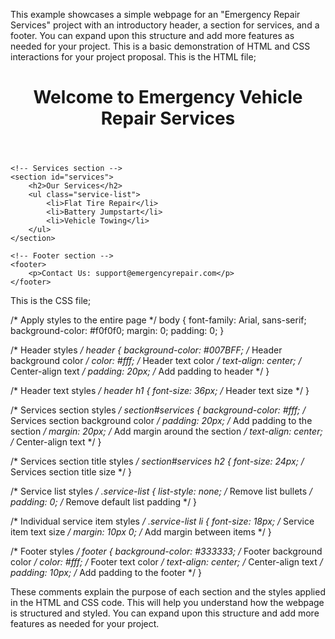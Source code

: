 This example showcases a simple webpage for an "Emergency Repair Services" project with an introductory header, a section for services, and a footer. You can expand upon this structure and add more features as needed for your project. This is a basic demonstration of HTML and CSS interactions for your project proposal.
This is the HTML file;

<!DOCTYPE html>
<html lang="en">
<head>
    <meta charset="UTF-8">
    <meta name="viewport" content="width=device-width, initial-scale=1.0">
    <link rel="stylesheet" href="styles.css">
    <title>Emergency Repair Services</title>
</head>
<body>
    <!-- Header section -->
    <header>
        <h1>Welcome to Emergency Vehicle Repair Services</h1>
    </header>
    
    <!-- Services section -->
    <section id="services">
        <h2>Our Services</h2>
        <ul class="service-list">
            <li>Flat Tire Repair</li>
            <li>Battery Jumpstart</li>
            <li>Vehicle Towing</li>
        </ul>
    </section>
    
    <!-- Footer section -->
    <footer>
        <p>Contact Us: support@emergencyrepair.com</p>
    </footer>
</body>
</html>

This is the CSS file;

/* Apply styles to the entire page */
body {
    font-family: Arial, sans-serif;
    background-color: #f0f0f0;
    margin: 0;
    padding: 0;
}

/* Header styles */
header {
    background-color: #007BFF;  /* Header background color */
    color: #fff;  /* Header text color */
    text-align: center;  /* Center-align text */
    padding: 20px;  /* Add padding to header */
}

/* Header text styles */
header h1 {
    font-size: 36px;  /* Header text size */
}

/* Services section styles */
section#services {
    background-color: #fff;  /* Services section background color */
    padding: 20px;  /* Add padding to the section */
    margin: 20px;  /* Add margin around the section */
    text-align: center;  /* Center-align text */
}

/* Services section title styles */
section#services h2 {
    font-size: 24px;  /* Services section title size */
}

/* Service list styles */
.service-list {
    list-style: none;  /* Remove list bullets */
    padding: 0;  /* Remove default list padding */
}

/* Individual service item styles */
.service-list li {
    font-size: 18px;  /* Service item text size */
    margin: 10px 0;  /* Add margin between items */
}

/* Footer styles */
footer {
    background-color: #333333;  /* Footer background color */
    color: #fff;  /* Footer text color */
    text-align: center;  /* Center-align text */
    padding: 10px;  /* Add padding to the footer */
}

These comments explain the purpose of each section and the styles applied in the HTML and CSS code. This will help you understand how the webpage is structured and styled. You can expand upon this structure and add more features as needed for your project.

